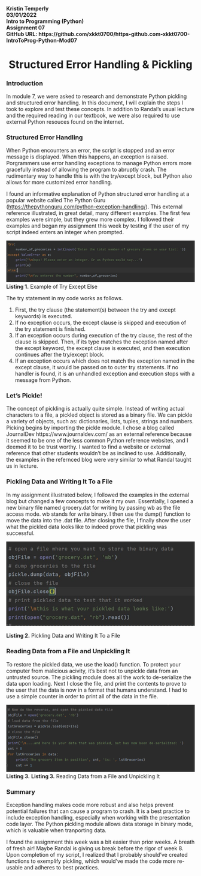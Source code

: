<h4>Kristin Temperly<br>
03/01/2022<br>
Intro to Programming (Python)<br>
Assignment 07<br>
GitHub URL:  https://github.com/xkkt0700/https-github.com-xkkt0700-IntroToProg-Python-Mod07</h4>

<h1 align="center">Structured Error Handling & Pickling</h1>

<h3>Introduction</h3>
In module 7, we were asked to research and demonstrate Python pickling and structured error handling. In this document, I will explain the steps I took to explore and test these concepts. In addition to Randal’s usual lecture and the required reading in our textbook, we were also required to use external Python resouces found on the internet.  

<h3>Structured Error Handling</h3>
When Python encounters an error, the script is stopped and an error message is displayed. When this happens, an exception is raised. Porgrammers use error handling exceptions to manage Python errors more gracefully instead of allowing the program to abruptly crash. The rudimentary way to handle this is with the try/except block, but Python also allows for more customized error handling.  

I found an informative explanation of Python structured error handling at a popular website called The Python Guru (https://thepythonguru.com/python-exception-handling/). This external reference illustrated, in great detail, many different examples. The first few examples were simple, but they grew more complex. I followed their examples and began my assignment this week by testing if the user of my script indeed enters an integer when prompted. 

![Listing01.](/Listing01.jpg "Listing 01.")
**Listing 1.** Example of Try Except Else

The try statement in my code works as follows.
<ol>
<li>First, the try clause (the statement(s) between the try and except keywords) is executed.</li>
<li>If no exception occurs, the except clause is skipped and execution of the try statement is finished.</li>
<li>If an exception occurs during execution of the try clause, the rest of the clause is skipped. Then, if its type matches the exception named after the except keyword, the except clause is executed, and then execution continues after the try/except block.</li>
<li>If an exception occurs which does not match the exception named in the except clause, it would be passed on to outer try statements. If no handler is found, it is an unhandled exception and execution stops with a message from Python.</li>
</ol> 
<h3>Let’s Pickle!</h3>
The concept of pickling is actually quite simple. Instead of writing actual characters to a file, a pickled object is stored as a binary file. We can pickle a variety of objects, such as: dictionaries, lists, tuples, strings and numbers. Picking begins by importing the pickle module. 
I chose a blog called JournalDev https://www.journaldev.com/ as an external reference because it seemed to be one of the less common Python reference websites, and I deemed it to be trust worthy.  I wanted to find a website or external reference that other students wouldn’t be as inclined to use. Additionally, the examples in the refernced blog were very similar to what Randal taught us in lecture.   

<h3>Pickling Data and Writing It To a File</h3>
In my assignment illustrated below, I followed the examples in the external blog but changed a few concepts to make it my own. Essentially, I opened a new binary file named grocery.dat for writing by passing wb as the file access mode. wb stands for write binary. I then use the dump() function to move the data into the .dat file.  After closing the file, I finally show the user what the pickled data looks like to indeed prove that pickling was successful. 

![Listing02.](/Listing02.jpg "Listing 02.")
 
**Listing 2.** Pickling Data and Writing It To a File

<h3>Reading Data from a File and Unpickling It</h3>
To restore the pickled data, we use the load() function. To protect your computer from malicious acivity, it’s best not to unpickle data from an untrusted source. The pickling module does all the work to de-serialize the data upon loading. Next I close the file, and print the contents to prove to the user that the data is now in a format that humans understand. I had to use a simple counter in order to print all of the data in the file.  


![Listing03.](/Listing03.jpg "Listing 03.")
**Listing 3.**
**Listing 3.** Reading Data from a File and Unpickling It

<h3>Summary</h3>
<p>Exception handling makes code more robust and also helps prevent potential failures that can cause a program to crash. It is a best practice to include exception handling, especially when working with the presentation code layer. The Python pickling module allows data storage in binary mode, which is valuable when tranporting data.</p>
<p>I found the assignment this week was a bit easier than prior weeks. A breath of fresh air! Maybe Randal is giving us break before the rigor of week 8. Upon completion of my script, I realized that I probably should’ve created functions to exemplify pickling, which would’ve made the code more re-usable and adheres to best practices. 

